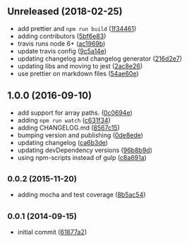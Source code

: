 <a name="Unreleased"></a>

## Unreleased (2018-02-25)

* add prettier and `npm run build` ([1f34461](https://github.com/skratchdot/object-path-set/commit/1f34461))
* adding contributors ([5bf6e83](https://github.com/skratchdot/object-path-set/commit/5bf6e83))
* travis runs node 6+ ([ac1969b](https://github.com/skratchdot/object-path-set/commit/ac1969b))
* update travis config ([9c5a14e](https://github.com/skratchdot/object-path-set/commit/9c5a14e))
* updating changelog and changelog generator ([216d2e7](https://github.com/skratchdot/object-path-set/commit/216d2e7))
* updating libs and moving to jest ([2ac8e26](https://github.com/skratchdot/object-path-set/commit/2ac8e26))
* use prettier on markdown files ([54ae60e](https://github.com/skratchdot/object-path-set/commit/54ae60e))

<a name="1.0.0"></a>

## 1.0.0 (2016-09-10)

* add support for array paths. ([0c0694e](https://github.com/skratchdot/object-path-set/commit/0c0694e))
* adding `npm run watch` ([c631f34](https://github.com/skratchdot/object-path-set/commit/c631f34))
* adding CHANGELOG.md ([8567c15](https://github.com/skratchdot/object-path-set/commit/8567c15))
* bumping version and publishing ([0de8ede](https://github.com/skratchdot/object-path-set/commit/0de8ede))
* updating changelog ([ca6b3de](https://github.com/skratchdot/object-path-set/commit/ca6b3de))
* updating devDependency versions ([96b8b9d](https://github.com/skratchdot/object-path-set/commit/96b8b9d))
* using npm-scripts instead of gulp ([c8a691a](https://github.com/skratchdot/object-path-set/commit/c8a691a))

<a name="0.0.2"></a>

## <small>0.0.2 (2015-11-20)</small>

* adding mocha and test coverage ([8b5ac54](https://github.com/skratchdot/object-path-set/commit/8b5ac54))

<a name="0.0.1"></a>

## <small>0.0.1 (2014-09-15)</small>

* initial commit ([61877a2](https://github.com/skratchdot/object-path-set/commit/61877a2))
